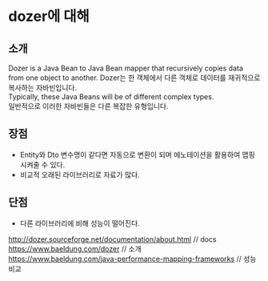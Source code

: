 # dozer에 대해 
## 소개
Dozer is a Java Bean to Java Bean mapper that recursively copies data from one object to another. 
Dozer는 한 객체에서 다른 객체로 데이터를 재귀적으로 복사하는 자바빈입니다.   
Typically, these Java Beans will be of different complex types.   
일반적으로 이러한 자바빈들은 다른 복잡한 유형입니다.

## 장점
- Entity와 Dto 변수명이 같다면 자동으로 변환이 되며 에노테이션을 활용하여 맵핑시켜줄 수 있다.
- 비교적 오래된 라이브러리로 자료가 많다.

## 단점
- 다른 라이브러리에 비해 성능이 떨어진다.   


<http://dozer.sourceforge.net/documentation/about.html> // docs   
<https://www.baeldung.com/dozer> // 소개   
<https://www.baeldung.com/java-performance-mapping-frameworks> // 성능 비교   
